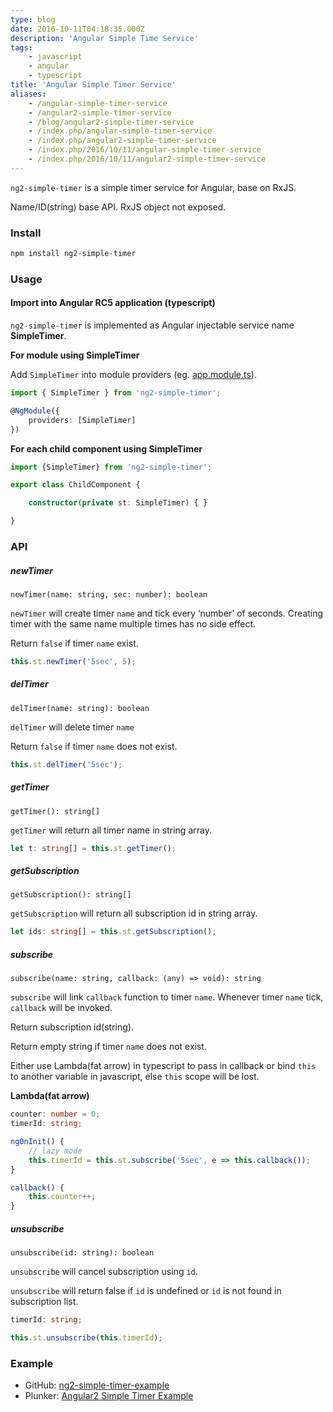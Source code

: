 ```yaml
---
type: blog
date: 2016-10-11T04:18:35.000Z
description: 'Angular Simple Time Service'
tags:
    - javascript
    - angular
    - typescript
title: 'Angular Simple Timer Service'
aliases:
    - /angular-simple-timer-service
    - /angular2-simple-timer-service
    - /blog/angular2-simple-timer-service
    - /index.php/angular-simple-timer-service
    - /index.php/angular2-simple-timer-service
    - /index.php/2016/10/11/angular-simple-timer-service
    - /index.php/2016/10/11/angular2-simple-timer-service
---
```


`ng2-simple-timer` is a simple timer service for Angular, base on RxJS.

<!--more-->

Name/ID(string) base API. RxJS object not exposed.

### Install

```sh
npm install ng2-simple-timer
```

### Usage

#### Import into Angular RC5 application (typescript)

`ng2-simple-timer` is implemented as Angular injectable service name **SimpleTimer**.

**For module using SimpleTimer**

Add `SimpleTimer` into module providers (eg. [app.module.ts](https://github.com/J-Siu/ng2-simple-timer-example/blob/master/app/app.module.ts)).

```ts
import { SimpleTimer } from 'ng2-simple-timer';

@NgModule({
    providers: [SimpleTimer]
})
```

**For each child component using SimpleTimer**

```ts
import {SimpleTimer} from 'ng2-simple-timer';

export class ChildComponent {

    constructor(private st: SimpleTimer) { }

}
```

### API

##### newTimer

`newTimer(name: string, sec: number): boolean`

`newTimer` will create timer `name` and tick every ‘number’ of seconds. Creating timer with the same name multiple times has no side effect.

Return `false` if timer `name` exist.

```ts
this.st.newTimer('5sec', 5);
```

##### delTimer

`delTimer(name: string): boolean`

`delTimer` will delete timer `name`

Return `false` if timer `name` does not exist.

```ts
this.st.delTimer('5sec');
```

##### getTimer

`getTimer(): string[]`

`getTimer` will return all timer name in string array.

```ts
let t: string[] = this.st.getTimer();
```

##### getSubscription

`getSubscription(): string[]`

`getSubscription` will return all subscription id in string array.

```ts
let ids: string[] = this.st.getSubscription();
```

##### subscribe

`subscribe(name: string, callback: (any) => void): string`

`subscribe` will link `callback` function to timer `name`. Whenever timer `name` tick, `callback` will be invoked.

Return subscription id(string).

Return empty string if timer `name` does not exist.

Either use Lambda(fat arrow) in typescript to pass in callback or bind `this` to another variable in javascript, else `this` scope will be lost.

**Lambda(fat arrow)**

```ts
counter: number = 0;
timerId: string;

ngOnInit() {
    // lazy mode
    this.timerId = this.st.subscribe('5sec', e => this.callback());
}

callback() {
    this.counter++;
}
```

##### unsubscribe

`unsubscribe(id: string): boolean`

`unsubscribe` will cancel subscription using `id`.

`unsubscribe` will return false if `id` is undefined or `id` is not found in subscription list.

```ts
timerId: string;

this.st.unsubscribe(this.timerId);
```


### Example

- GitHub: [ng2-simple-timer-example](https://github.com/J-Siu/ng2-simple-timer-example)
- Plunker: [Angular2 Simple Timer Example](http://embed.plnkr.co/HaTd8q/)
